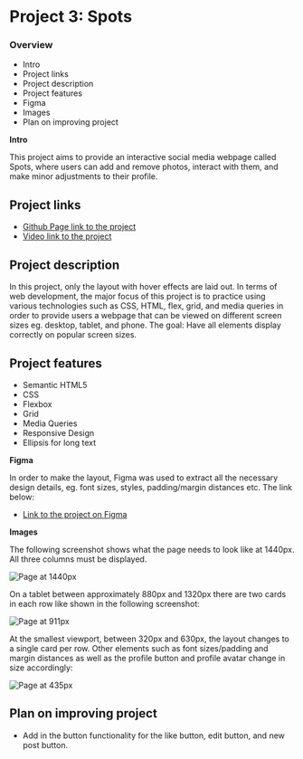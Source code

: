 # Project 3: Spots

### Overview

- Intro
- Project links
- Project description
- Project features
- Figma
- Images
- Plan on improving project

**Intro**

This project aims to provide an interactive social media webpage called Spots, where users can add and remove photos, interact with them, and make minor adjustments to their profile.

## Project links

- [Github Page link to the project](https://ihekusmiles.github.io/se_project_spots/)
- [Video link to the project](https://drive.google.com/file/d/1FTMmD2k7y3yyo10hzk2VYjBbEjS9-gdl/view?usp=sharing)

## Project description

In this project, only the layout with hover effects are laid out. In terms of web development, the major focus of this project is to practice using various technologies such as CSS, HTML, flex, grid, and media queries in order to provide users a webpage that can be viewed on different screen sizes eg. desktop, tablet, and phone. The goal: Have all elements display correctly on popular screen sizes.

## Project features

- Semantic HTML5
- CSS
- Flexbox
- Grid
- Media Queries
- Responsive Design
- Ellipsis for long text

**Figma**

In order to make the layout, Figma was used to extract all the necessary design details, eg. font sizes, styles, padding/margin distances etc. The link below:

- [Link to the project on Figma](https://www.figma.com/file/BBNm2bC3lj8QQMHlnqRsga/Sprint-3-Project-%E2%80%94-Spots?type=design&node-id=2%3A60&mode=design&t=afgNFybdorZO6cQo-1)

**Images**

The following screenshot shows what the page needs to look like at 1440px. All three columns must be displayed.

![Page at 1440px](./images/1440px.png)

On a tablet between approximately 880px and 1320px there are two cards in each row like shown in the following screenshot:

![Page at 911px](./images/911px.png)

At the smallest viewport, between 320px and 630px, the layout changes to a single card per row. Other elements such as font sizes/padding and margin distances as well as the profile button and profile avatar change in size accordingly:

![Page at 435px](./images/435px.png)

## Plan on improving project

- Add in the button functionality for the like button, edit button, and new post button.
